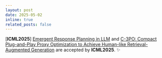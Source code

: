 ```yaml
---
layout: post
date: 2025-05-02
inline: true
related_posts: false
---
```


[**ICML2025**] [Emergent Response Planning in LLM](https://arxiv.org/abs/2502.06258) and [C-3PO: Compact Plug-and-Play Proxy Optimization to Achieve Human-like Retrieval-Augmented Generation](https://arxiv.org/abs/2502.06205) are accepted by **ICML2025**. :sparkles:

